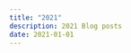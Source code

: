 ```yaml
---
title: "2021"
description: 2021 Blog posts
date: 2021-01-01
---
```

<!-- Empty for the sake of hugo's internal templating -->
